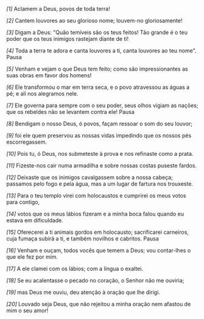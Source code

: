 *[1]* Aclamem a Deus, povos de toda terra!

*[2]* Cantem louvores ao seu glorioso nome; louvem-no gloriosamente!

*[3]* Digam a Deus: "Quão temíveis são os teus feitos! Tão grande é o teu poder que os teus inimigos rastejam diante de ti!

*[4]* Toda a terra te adora e canta louvores a ti, canta louvores ao teu nome". Pausa

*[5]* Venham e vejam o que Deus tem feito; como são impressionantes as suas obras em favor dos homens!

*[6]* Ele transformou o mar em terra seca, e o povo atravessou as águas a pé; e ali nos alegramos nele.

*[7]* Ele governa para sempre com o seu poder, seus olhos vigiam as nações; que os rebeldes não se levantem contra ele! Pausa

*[8]* Bendigam o nosso Deus, ó povos, façam ressoar o som do seu louvor;

*[9]* foi ele quem preservou as nossas vidas impedindo que os nossos pés escorregassem.

*[10]* Pois tu, ó Deus, nos submeteste à prova e nos refinaste como a prata.

*[11]* Fizeste-nos cair numa armadilha e sobre nossas costas puseste fardos.

*[12]* Deixaste que os inimigos cavalgassem sobre a nossa cabeça; passamos pelo fogo e pela água, mas a um lugar de fartura nos trouxeste.

*[13]* Para o teu templo virei com holocaustos e cumprirei os meus votos para contigo,

*[14]* votos que os meus lábios fizeram e a minha boca falou quando eu estava em dificuldade.

*[15]* Oferecerei a ti animais gordos em holocausto; sacrificarei carneiros, cuja fumaça subirá a ti, e também novilhos e cabritos. Pausa

*[16]* Venham e ouçam, todos vocês que temem a Deus; vou contar-lhes o que ele fez por mim.

*[17]* A ele clamei com os lábios; com a língua o exaltei.

*[18]* Se eu acalentasse o pecado no coração, o Senhor não me ouviria;

*[19]* mas Deus me ouviu, deu atenção à oração que lhe dirigi.

*[20]* Louvado seja Deus, que não rejeitou a minha oração nem afastou de mim o seu amor!

